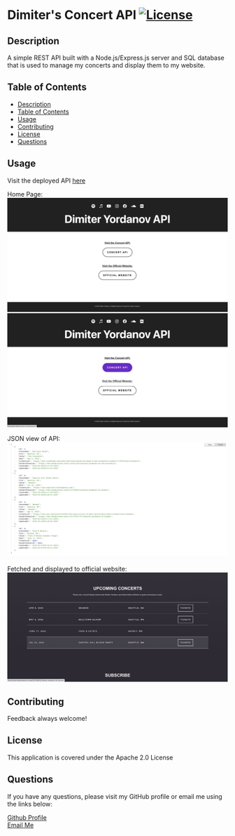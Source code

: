 # Dimiter's Concert API [![License](https://img.shields.io/badge/License-Apache%202.0-blue.svg)](https://opensource.org/licenses/Apache-2.0)

## Description
A simple REST API built with a Node.js/Express.js server and SQL database that is used
to manage my concerts and display them to my website.

## Table of Contents
  - [Description](#description)
  - [Table of Contents](#table-of-contents)
  - [Usage](#usage)
  - [Contributing](#contributing)
  - [License](#license)
  - [Questions](#questions)

## Usage

Visit the deployed API [here](https://api.dimitermusic.com/)  

Home Page:  
![Home Page](./public/images/ss1.png)  
![Button](./public/images/ss2.png)  

JSON view of API:  
![API](./public/images/ss3.png)  

Fetched and displayed to official website:   
![Official Website](./public/images/ss4.png)  

## Contributing

Feedback always welcome!

## License

This application is covered under the Apache 2.0 License

## Questions

If you have any questions, please visit my GitHub profile or email me using the links below:

[Github Profile](https://github.com/dimitermusic)  
[Email Me](mailto:dimitermusic@gmail.com)